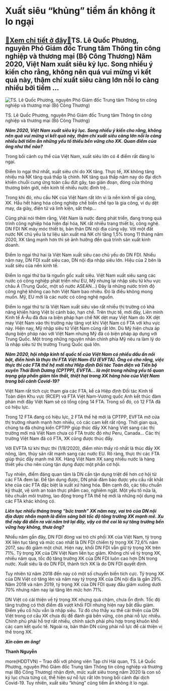 Xuất siêu “khủng” tiềm ẩn không ít lo ngại
==========================================

[:gift:Xem chi tiết ở đây:gift:](https://hddtvn.com/xuat-sieu-khung-tiem-an-khong-it-lo-ngai/)TS. Lê Quốc Phương, nguyên Phó Giám đốc Trung tâm Thông tin công nghiệp và thương mại (Bộ Công Thương) Năm 2020, Việt Nam xuất siêu kỷ lục. Song nhiều ý kiến cho rằng, không nên quá vui mừng vì kết quả này, thậm chí xuất siêu càng lớn nỗi lo càng nhiều bởi tiềm …
-----------------------------------------------------------------------------------------------------------------------------------------------------------------------------------------------------------------------------------------------------------------------





![TS. Lê Quốc Phương, nguyên Phó Giám đốc Trung tâm Thông tin công nghiệp và thương mại (Bộ Công Thương)](https://hddtvn.com/wp-content/uploads/2021/01/0915_10-_0845_lqp.jpg "TS. Lê Quốc Phương, nguyên Phó Giám đốc Trung tâm Thông tin công nghiệp và thương mại (Bộ Công Thương)")


TS. Lê Quốc Phương, nguyên Phó Giám đốc Trung tâm Thông tin công nghiệp và thương mại (Bộ Công Thương)



***Năm 2020, Việt Nam xuất siêu kỷ lục. Song nhiều ý kiến cho rằng, không nên quá vui mừng vì kết quả này, thậm chí xuất siêu càng lớn nỗi lo càng nhiều bởi tiềm ẩn những yếu tố thiếu bền vững cho XK. Quan điểm của ông như thế nào?***


Trong bối cảnh cụ thể của Việt Nam, xuất siêu lớn có 4 điểm rất đáng lo ngại.


Điểm lo ngại thứ nhất, xuất siêu chỉ do XK tăng. Thực tế, XK không tăng nhiều mà NK tăng quá thấp là chính. NK tăng quá thấp năm nay do đại dịch khiến chuỗi cung ứng toàn cầu đứt gãy, tạo gián đoạn, đóng cửa thông thương biên giới, nền kinh tế nhiều nước đình trệ…


Trong khi đó, nhu cầu NK của Việt Nam rất lớn vì là nền kinh tế gia công, XK. Hầu hết hàng hóa công nghiệp chế biến chế tạo là gia công, ví dụ dệt may, da giày, điện tử và linh kiện, sắt thép…


Cũng phải nói thêm rằng, Việt Nam là nước đang phát triển, đang trong quá trình công nghiệp hóa hiện đại hóa, NK rất nhiều trang thiết bị, công nghệ. DN FDI NK máy móc thiết bị, bản thân DN nội địa cũng vậy. Với một đất nước NK chủ yếu là tư liệu sản xuất mà NK chỉ tăng 1,5% trong 11 tháng năm 2020, XK tăng mạnh hơn thì sẽ ảnh hưởng đến quá trình sản xuất kinh doanh.


Điểm lo ngại thứ hai là Việt Nam xuất siêu cao chủ yếu do DN FDI. Nhiều năm nay, DN FDI xuất siêu cao, DN nội địa nhập siêu lớn. Hiệu của 2 bên là xuất siêu của nền kinh tế.


Điểm lo ngại thứ ba là nguồn gốc xuất siêu. Việt Nam xuất siêu sang các nước có công nghiệp phát triển như EU, Mỹ nhưng lại nhập siêu từ khu vực châu Á (Trung Quốc, một số nước ASEAN…) Đây là những nước trình độ công nghệ không cao hơn Việt Nam bao nhiêu. Đó là điều không mong muốn. Mỹ, EU mới là các nước có công nghệ nguồn.


Điểm lo ngại thứ tư là Việt Nam xuất siêu vào rất nhiều thị trường có khả năng khiến hàng Việt bị cảnh báo, hạn chế. Trên thực tế, mới đây, Liên minh Kinh tế Á-Âu đã đưa ra biện pháp hạn chế NK dệt may Việt Nam do XK dệt may Việt Nam vào thị trường này tăng vọt khi Việt Nam có FTA với khu vực này. Hiện nay, Mỹ nhập siêu từ Việt Nam cũng rất lớn. Dù Mỹ hiện chưa áp dụng biện pháp nào với Việt Nam nhưng Mỹ đã có biện pháp áp dụng với Trung Quốc. Một trong những nguyên nhân chính phía Mỹ nêu ra làm lý do là nhập siêu từ thị trường Trung Quốc quá lớn.


***Năm 2020, hội nhập kinh tế quốc tế của Việt Nam có nhiều dấu ấn nổi bật, điển hình là thực thi FTA Việt Nam-EU (EVFTA). Ông có cho rằng, việc thực thi các FTA thế hệ mới như Hiệp định Đối tác Toàn diện và Tiến bộ xuyên Thái Bình Dương (CPTPP), EVFTA… là một trong những yếu tố quan trọng góp phần giảm tổn thất, thiệt hại trong XK hàng hóa của Việt Nam trong bối cảnh Covid-19?***


Việt Nam rất tích cực tham gia các FTA, kể cả Hiệp định Đối tác Kinh tế Toàn diện Khu vực (RCEP) và FTA Việt Nam-Vương quốc Anh kết thúc đàm phán mới đây Việt Nam sẽ có tổng cộng 14 FTA. Trong số đó, có 12 FTA đã có hiệu lực.


Trong 12 FTA đang có hiệu lực, 2 FTA thế hệ mới là CPTPP, EVFTA mở cửa thị trường nhanh mạnh hơn nhiều, có các cam kết rất rộng. Thời gian qua, chúng ta đã chứng kiến CPTPP giúp thúc đẩy XK hàng Việt sang các thị trường mới mà Việt Nam chưa có FTA trước đó như Peru, Canada… Các thị trường Việt Nam đã có FTA, XK cũng được thúc đẩy.


Với EVFTA từ khi thực thi (1/8/2020), điểm nhìn thấy rõ nhất là thúc đẩy XK nông, lâm, thủy sản rất mạnh sang các nước EU. Rõ ràng, thực thi các FTA giúp thúc đẩy mạnh mẽ XK. Hàng Việt Nam XK sang nhiều nước là hàng thiết yếu cho nên cũng tận dụng được một phần cơ hội.


Tuy nhiên, điểm đáng quan tâm là DN cần tận dụng triệt để hơn cơ hội từ các FTA đem lại. Để tận dụng được, DN phải đảm bảo được yêu cầu rất khắt khe của các FTA đặc biệt là xuất xứ hàng hóa. Bên cạnh đó, các tiêu chuẩn kỹ thuật, vệ sinh an toàn thực phẩm cao, nghiêm ngặt. Một yếu tố nữa là, tiêu chuẩn môi trường, lao động trong FTA thế hệ mới là những nội dung mà các FTA khác không có.


***Liên tục nhiều tháng trong “bức tranh” XK năm nay, vai trò của DN nội địa được nhấn mạnh là điểm sáng bởi tốc độ tăng trưởng XK mạnh mẽ. Xu thế này đã diễn ra vài năm trở lại đây, vậy có thể coi là sự tăng trưởng bền vững hay không, thưa ông?***


Nhiều năm gần đây, DN FDI đóng vai trò chi phối XK của Việt Nam, tỷ trọng XK liên tục tăng và mức cao nhất là DN FDI chiếm tỷ trọng XK 72,6% năm 2017, sau đó giảm một chút. Hiện nay, khối DN FDI vẫn giữ tỷ trọng XK trên 71%. Tỷ trọng XK của DN Việt Nam liên tục giảm. Không chỉ về tỷ trọng XK, nhiều năm qua, tốc độ tăng trưởng XK của DN FDI luôn cao hơn DN trong nước. Xuất siêu là do DN FDI, thành tích XK là do DN FDI quyết định.


Tuy nhiên từ năm 2018 đến nay có một số chuyển biến tích cực. Tỷ trọng XK của DN Việt có tăng lên và năm nay tỷ trọng XK của DN nội địa là gần 29%. Năm 2018 và năm 2019, tỷ trọng XK của DN FDI quay đầu giảm xuống dưới 70% nhưng năm nay lại tăng lên mức hơn 71%.


DN Việt có cải thiện về tỷ trọng XK nhưng quá chậm, chưa ổn định. Tốc độ tăng trưởng có thời điểm đã vượt khối FDI nhưng hiện nay bắt đầu giảm. Điểm yếu cố hữu vẫn là nhập siêu. Từ đó cho thấy xu thế cải thiện của DN Việt trong cơ cấu XK chưa đủ để đánh giá bền vững, còn phải nỗ lực nhiều. Chính phủ phải hỗ trợ rất nhiều, chính sách phải phù hợp trong khuôn khổ các cam kết quốc tế. Ngoài ra, bản thân DN cũng phải nỗ lực để cải thiện vị thế trong XK.


***Xin cảm ơn ông!***




**Thanh Nguyễn**



more(HDDTVN) – Trao đổi với phóng viên Tạp chí Hải quan, TS. Lê Quốc Phương, nguyên Phó Giám đốc Trung tâm Thông tin công nghiệp và thương mại (Bộ Công Thương) nhận định, mức xuất siêu trong năm 2020 là con số kỷ lục chưa từng có, thể hiện sự nỗ lực rất lớn trong bối cảnh đại dịch Covid-19. Tuy nhiên, xuất siêu “khủng” cũng tiềm ẩn không ít lo ngại.

